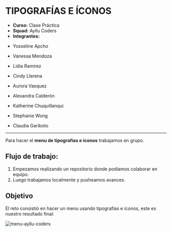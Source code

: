 # TIPOGRAFÍAS E ÍCONOS

* **Curso:** Clase Práctica
* **Squad:** Ayllu Coders
* **Integrantes:**

- Yosseline Apcho

- Vanessa Mendoza

- Lidia Ramirez  

- Cindy Llerena  

- Aurora Vasquez  

- Alexandra Calderón  

- Katherine Chuquillanqui  

- Stephanie Wong  

- Claudia Gariboto  

***
Para hacer el **menu de tipografías e  íconos** trabajamos en grupo.  

## Flujo de trabajo:
1. Empezamos realizando un repositorio donde podíamos colaborar en equipo.
2. Luego trabajamos localmente y pusheamos avances.

## Objetivo

El reto consistió en hacer un menu usando tipografías e íconos, este es nuestro resultado final:

![menu-ayllu-coders](https://fotos.subefotos.com/357dfef5e32f5bb9f8b0273cc0fa6df0o.jpg)
